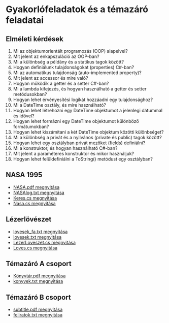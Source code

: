 # Gyakorlófeladatok és a témazáró feladatai

## Elméleti kérdések
1. Mi az objektumorientált programozás (OOP) alapelvei?
2. Mit jelent az enkapszuláció az OOP-ban?
3. Mi a különbség a példány és a statikus tagok között?
4. Hogyan definiálunk tulajdonságokat (properties) C#-ban?
5. Mi az automatikus tulajdonság (auto-implemented property)?
6. Mit jelent az accessor és mire való?
7. Hogyan működik a getter és a setter C#-ban?
8. Mi a lambda kifejezés, és hogyan használható a getter és setter metódusokban?
9. Hogyan lehet érvényesítési logikát hozzáadni egy tulajdonsághoz?
10. Mi a DateTime osztály, és mire használható?
11. Hogyan lehet létrehozni egy DateTime objektumot a jelenlegi dátummal és idővel?
12. Hogyan lehet formázni egy DateTime objektumot különböző formátumokban?
13. Hogyan lehet kiszámítani a két DateTime objektum közötti különbséget?
14. Mi a különbség a privát és a nyilvános (private és public) tagok között?
15. Hogyan lehet egy osztályban privát mezőket (fields) definiálni?
16. Mi a konstruktor, és hogyan használható C#-ban?
17. Mit jelent a paraméteres konstruktor és mikor használjuk?
18. Hogyan lehet felüldefiniálni a ToString() metódust egy osztályban?

## NASA 1995

- [NASA.pdf megnyitása](NASA/NASA.pdf)
- [NASAlog.txt megnyitása](NASA/NASAlog.txt)
- [Keres.cs megnyitása](NASA/Keres.cs)
- [Nasa.cs megnyitása](NASA/Nasa.cs)


## Lézerlövészet
- [lovesek_fa.txt megnyitása](LEZERLOVESZET/lovesek_fa.txt)
- [lovesek.txt megnyitása](LEZERLOVESZET/lovesek.txt)
- [LezerLoveszet.cs megnyitása](LEZERLOVESZET/LezerLoveszet.cs)
- [Loves.cs megnyitása](LEZERLOVESZET/Loves.cs)



## Témazáró A csoport
- [Könyvtár.pdf megnyitása](KONYVTAR-Acsoport/Könyvtár.pdf)
- [konyvek.txt megnyitása](KONYVTAR-Acsoport/konyvek.txt)


## Témazáró B csoport
- [subtitle.pdf megnyitása](SUBTITLE-Bcsoport/subtitle.pdf)
- [feliratok.txt megnyitása](SUBTITLE-Bcsoport/feliratok.txt)

  
